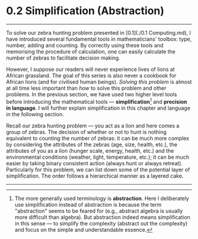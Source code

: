 # 0.2 Simplification (Abstraction)

-------------

To solve our zebra hunting problem presented in [0.1](./0.1 Computing.md), I have introduced several fundamental tools in mathematicians' toolbox: type, number, adding and counting. By correctly using these tools and memorising the procedure of calculation, one can easily calculate the number of zebras to facilitate decision making. 

However, I suppose our readers will never experience lives of lions at African grassland. The goal of this series is also never a cookbook for African lions (and for civilised human beings). *Solving this problem* is almost at all time less important than *how* to solve this problem and other problems. In the previous section, we have used two higher level tools before introducing the mathematical tools — **simplification**[^1] and **precision in language**. I will further explain simplification in this chapter and language in the following section.

Recall our zebra hunting problem — you act as a lion and here comes a group of zebras. The decision of whether or not to hunt is nothing equivalent to counting the number of zebras: it can be much more complex by considering the attributes of the zebras (age, size, health, etc.), the attributes of you as a lion (hunger scale, energy, health, etc.) and the environmental conditions (weather, light, temperature, etc.); it can be much easier by taking binary consistent action (always hunt or always retreat). Particularly for this problem, we can list down some of the potential layer of simplification. The order follows a hierarchical manner as a layered cake.



-------

[^1]: The more generally used terminology is **abstraction**. Here I deliberately use simplification instead of abstraction is because the term "abstraction" seems to be feared for (e.g., abstract algebra is usually more difficult than algebra). But abstraction indeed means simplification in this sense — to simplify the complexity (abstract out the complexity) and focus on the simple and understandable essence.
